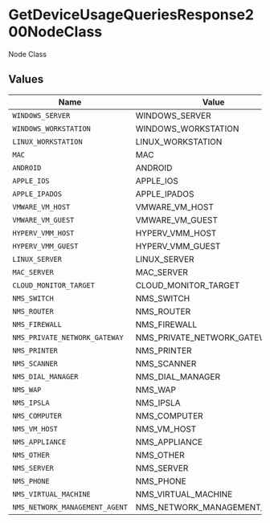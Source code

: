 # GetDeviceUsageQueriesResponse200NodeClass

Node Class


## Values

| Name                           | Value                          |
| ------------------------------ | ------------------------------ |
| `WINDOWS_SERVER`               | WINDOWS_SERVER                 |
| `WINDOWS_WORKSTATION`          | WINDOWS_WORKSTATION            |
| `LINUX_WORKSTATION`            | LINUX_WORKSTATION              |
| `MAC`                          | MAC                            |
| `ANDROID`                      | ANDROID                        |
| `APPLE_IOS`                    | APPLE_IOS                      |
| `APPLE_IPADOS`                 | APPLE_IPADOS                   |
| `VMWARE_VM_HOST`               | VMWARE_VM_HOST                 |
| `VMWARE_VM_GUEST`              | VMWARE_VM_GUEST                |
| `HYPERV_VMM_HOST`              | HYPERV_VMM_HOST                |
| `HYPERV_VMM_GUEST`             | HYPERV_VMM_GUEST               |
| `LINUX_SERVER`                 | LINUX_SERVER                   |
| `MAC_SERVER`                   | MAC_SERVER                     |
| `CLOUD_MONITOR_TARGET`         | CLOUD_MONITOR_TARGET           |
| `NMS_SWITCH`                   | NMS_SWITCH                     |
| `NMS_ROUTER`                   | NMS_ROUTER                     |
| `NMS_FIREWALL`                 | NMS_FIREWALL                   |
| `NMS_PRIVATE_NETWORK_GATEWAY`  | NMS_PRIVATE_NETWORK_GATEWAY    |
| `NMS_PRINTER`                  | NMS_PRINTER                    |
| `NMS_SCANNER`                  | NMS_SCANNER                    |
| `NMS_DIAL_MANAGER`             | NMS_DIAL_MANAGER               |
| `NMS_WAP`                      | NMS_WAP                        |
| `NMS_IPSLA`                    | NMS_IPSLA                      |
| `NMS_COMPUTER`                 | NMS_COMPUTER                   |
| `NMS_VM_HOST`                  | NMS_VM_HOST                    |
| `NMS_APPLIANCE`                | NMS_APPLIANCE                  |
| `NMS_OTHER`                    | NMS_OTHER                      |
| `NMS_SERVER`                   | NMS_SERVER                     |
| `NMS_PHONE`                    | NMS_PHONE                      |
| `NMS_VIRTUAL_MACHINE`          | NMS_VIRTUAL_MACHINE            |
| `NMS_NETWORK_MANAGEMENT_AGENT` | NMS_NETWORK_MANAGEMENT_AGENT   |